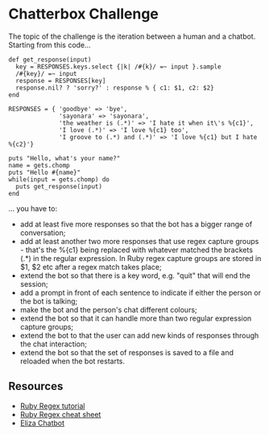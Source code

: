 Chatterbox Challenge
====================

The topic of the challenge is the iteration between a human and a chatbot.
Starting from this code...

	def get_response(input)
	  key = RESPONSES.keys.select {|k| /#{k}/ =~ input }.sample
	  /#{key}/ =~ input
	  response = RESPONSES[key]
	  response.nil? ? 'sorry?' : response % { c1: $1, c2: $2}
	end

	RESPONSES = { 'goodbye' => 'bye', 
	              'sayonara' => 'sayonara', 
	              'the weather is (.*)' => 'I hate it when it\'s %{c1}', 
	              'I love (.*)' => 'I love %{c1} too', 
	              'I groove to (.*) and (.*)' => 'I love %{c1} but I hate %{c2}'}

	puts "Hello, what's your name?"
	name = gets.chomp
	puts "Hello #{name}"
	while(input = gets.chomp) do
	  puts get_response(input)
	end

... you have to:

- add at least five more responses so that the bot has a bigger range of conversation;
- add at least another two more responses that use regex capture groups - that's the %{c1} being replaced with whatever matched the brackets (.*) in the regular expression. In Ruby regex capture groups are stored in $1, $2 etc after a regex match takes place;
- extend the bot so that there is a key word, e.g. "quit" that will end the session;
- add a prompt in front of each sentence to indicate if either the person or the bot is talking;
- make the bot and the person's chat different colours;
- extend the bot so that it can handle more than two regular expression capture groups;
- extend the bot to that the user can add new kinds of responses through the chat interaction;
- extend the bot so that the set of responses is saved to a file and reloaded when the bot restarts.

Resources
---------

- [Ruby Regex tutorial](http://rubylearning.com/satishtalim/ruby_regular_expressions.html)
- [Ruby Regex cheat sheet](http://www.ralfebert.de/archive/ruby/regex_cheat_sheet/)
- [Eliza Chatbot](http://en.wikipedia.org/wiki/ELIZA)
